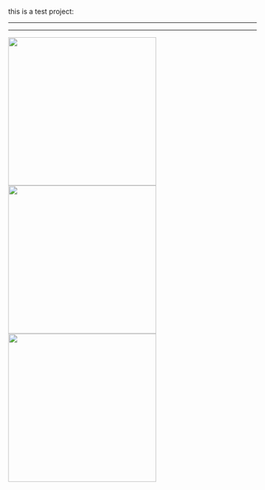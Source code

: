 <p>this is a test project:</p>
<hr>
<hr>
<div>
  <img src="https://github.com/arminmehraeen/Test/blob/master/a1.png" width="300">
  <img src="https://github.com/arminmehraeen/Test/blob/master/a1.png" width="300">
  <img src="https://github.com/arminmehraeen/Test/blob/master/a1.png" width="300">
</div>
  
